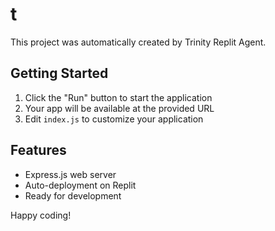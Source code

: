 # t

This project was automatically created by Trinity Replit Agent.

## Getting Started

1. Click the "Run" button to start the application
2. Your app will be available at the provided URL
3. Edit `index.js` to customize your application

## Features

- Express.js web server
- Auto-deployment on Replit
- Ready for development

Happy coding!